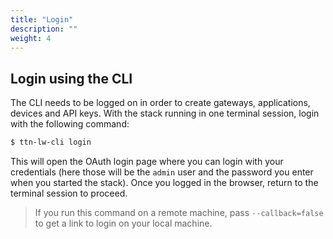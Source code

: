 ```yaml
---
title: "Login"
description: ""
weight: 4
---
```


## <a name="login">Login using the CLI</a>

The CLI needs to be logged on in order to create gateways, applications, devices and API keys. With the stack running in one terminal session, login with the following command:

```bash
$ ttn-lw-cli login
```

This will open the OAuth login page where you can login with your credentials (here those will be the `admin` user and the password you enter when you started the stack). Once you logged in the browser, return to the terminal session to proceed.

> If you run this command on a remote machine, pass `--callback=false` to get a link to login on your local machine.
